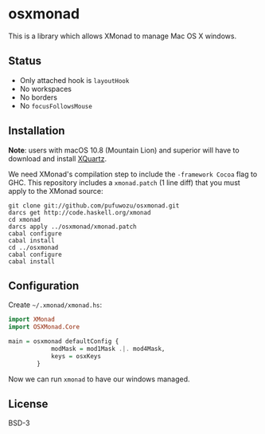 # osxmonad

This is a library which allows XMonad to manage Mac OS X windows.

## Status

* Only attached hook is `layoutHook`
* No workspaces
* No borders
* No `focusFollowsMouse`

## Installation

**Note**: users with macOS 10.8 (Mountain Lion) and superior will have to
download and install [XQuartz](http://xquartz.macosforge.org/landing/).

We need XMonad's compilation step to include the `-framework Cocoa`
flag to GHC. This repository includes a `xmonad.patch` (1 line diff)
that you must apply to the XMonad source:

```shell
git clone git://github.com/pufuwozu/osxmonad.git
darcs get http://code.haskell.org/xmonad
cd xmonad
darcs apply ../osxmonad/xmonad.patch
cabal configure
cabal install
cd ../osxmonad
cabal configure
cabal install
```

## Configuration

Create `~/.xmonad/xmonad.hs`:

```haskell
import XMonad
import OSXMonad.Core

main = osxmonad defaultConfig {
            modMask = mod1Mask .|. mod4Mask,
            keys = osxKeys
        }
```

Now we can run `xmonad` to have our windows managed.

## License

BSD-3
